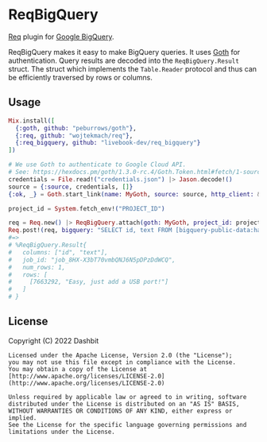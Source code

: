 # ReqBigQuery

[Req](https://github.com/wojtekmach/req) plugin for [Google BigQuery](https://cloud.google.com/bigquery/docs/reference/rest).

ReqBigQuery makes it easy to make BigQuery queries. It uses [Goth](https://github.com/peburrows/goth)
for authentication. Query results are decoded into the `ReqBigQuery.Result` struct.
The struct which implements the `Table.Reader` protocol and thus can be efficiently traversed by rows or columns.

## Usage

```elixir
Mix.install([
  {:goth, github: "peburrows/goth"},
  {:req, github: "wojtekmach/req"},
  {:req_bigquery, github: "livebook-dev/req_bigquery"}
])

# We use Goth to authenticate to Google Cloud API.
# See: https://hexdocs.pm/goth/1.3.0-rc.4/Goth.Token.html#fetch/1-source for more information.
credentials = File.read!("credentials.json") |> Jason.decode!()
source = {:source, credentials, []}
{:ok, _} = Goth.start_link(name: MyGoth, source: source, http_client: &Req.request/1)

project_id = System.fetch_env!("PROJECT_ID")

req = Req.new() |> ReqBigQuery.attach(goth: MyGoth, project_id: project_id)
Req.post!(req, bigquery: "SELECT id, text FROM [bigquery-public-data:hacker_news.full] LIMIT 1").body
#=>
# %ReqBigQuery.Result{
#   columns: ["id", "text"],
#   job_id: "job_8HX-X3bT70vmbQNJ6N5pDPzDdWCQ",
#   num_rows: 1,
#   rows: [
#     [7663292, "Easy, just add a USB port!"]
#   ]
# }
```

## License

Copyright (C) 2022 Dashbit

    Licensed under the Apache License, Version 2.0 (the "License");
    you may not use this file except in compliance with the License.
    You may obtain a copy of the License at [http://www.apache.org/licenses/LICENSE-2.0](http://www.apache.org/licenses/LICENSE-2.0)

    Unless required by applicable law or agreed to in writing, software
    distributed under the License is distributed on an "AS IS" BASIS,
    WITHOUT WARRANTIES OR CONDITIONS OF ANY KIND, either express or implied.
    See the License for the specific language governing permissions and
    limitations under the License.
